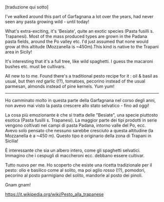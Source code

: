 [traduzione qui sotto]

I've walked around this part of Garfagnana a lot over the years, had never seen any pasta growing wild - until today!

What's extra-exciting, it's 'Besiate', quite an exotic species (Pasta fusilli s. Trapanesi). Most of the mass produced types are grown in the Padana pasta fields, around the Po valley etc. I'd just assumed that none would grow at this altitude (Mozzanella is ~450m).This kind is native to the Trapani area in Sicily!

It's interesting that it's a full tree, like wild spaghetti. I guess the macaroni bushes etc. must be cultivars.

All new to to me. Found there's a traditional pesto recipe for it : oil & basil as usual, but then *red* garlic (!?), tomatoes, pecorino instead of the usual parmesan, almonds instead of pine kernels.
Yum yum!

---

Ho camminato molto in questa parte della Garfagnana nel corso degli anni, non avevo mai visto la pasta crescere allo stato selvatico - fino ad oggi!

 La cosa più emozionante è che si tratta delle "Besiate", una specie piuttosto esotica (Pasta fusilli s. Trapanesi).  La maggior parte dei tipi prodotti in serie vengono coltivati nei campi di pasta Padana, intorno valle del Po, ecc. Avevo solo pensato che nessuno sarebbe cresciuto a questa altitudine (la Mozzanella è a ~450 m). Questo tipo è originario della zona di Trapani in Sicilia!

 È interessante che sia un albero intero, come gli spaghetti selvatici. Immagino che i cespugli di maccheroni ecc. debbano essere cultivar.

 Tutto nuovo per me.  Ho scoperto che esiste una ricetta tradizionale per il pesto: olio e basilico come al solito, ma poi aglio *rosso* (!?), pomodori, pecorino al posto parmigiano del solito, mandorle al posto dei pinoli.
 
Gnam gnam!

https://it.wikipedia.org/wiki/Pesto_alla_trapanese